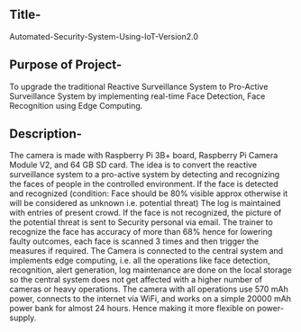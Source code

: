 ## Title-
Automated-Security-System-Using-IoT-Version2.0

## Purpose of Project- 

To upgrade the traditional Reactive Surveillance System to Pro-Active Surveillance System by implementing real-time Face Detection, Face Recognition using Edge Computing.

## Description- 
The camera is made with Raspberry Pi 3B+ board, Raspberry Pi Camera Module V2, and 64 GB SD card. 
The idea is to convert the reactive surveillance system to a pro-active system by detecting and recognizing the faces of people in the controlled environment. 
If the face is detected and recognized (condition: Face should be 80% visible approx otherwise it will be considered as unknown i.e. potential threat)
The log is maintained with entries of present crowd. If the face is not recognized, the picture of the potential threat is sent to Security personal via email. 
The trainer to recognize the face has accuracy of more than 68% hence for lowering faulty outcomes, each face is scanned 3 times and then trigger the measures if required. 
The Camera is connected to the central system and implements edge computing, i.e. all the operations like face detection, recognition, alert generation, log maintenance are done on the local storage so the central system does not get affected with a higher number of cameras or heavy operations. 
The camera with all operations use 570 mAh power, connects to the internet via WiFi, and works on a simple 20000 mAh power bank for almost 24 hours. Hence making it more flexible on power-supply.